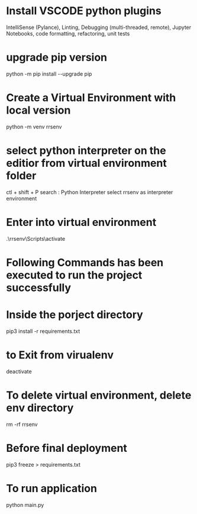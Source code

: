 # Install VSCODE python plugins 
IntelliSense (Pylance), Linting, Debugging (multi-threaded, remote), Jupyter Notebooks, code formatting, refactoring, unit tests

# upgrade pip version
python -m pip install --upgrade pip

# Create a Virtual Environment with local version
python -m venv rrsenv

# select python interpreter on the editior from virtual environment folder
ctl + shift + P
search : Python Interpreter
select rrsenv as interpreter environment

# Enter into virtual environment
.\rrsenv\Scripts\activate

# Following Commands has been executed to run the project successfully
# Inside the porject directory
pip3 install -r requirements.txt

# to Exit from virualenv
deactivate

# To delete virtual environment, delete env directory
rm -rf rrsenv

# Before final deployment
pip3 freeze > requirements.txt

# To run application
python main.py